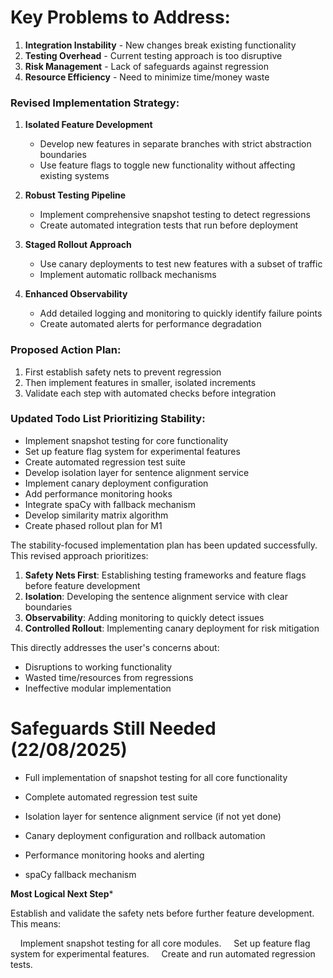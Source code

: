 # Key Problems to Address:

1. **Integration Instability** - New changes break existing functionality
2. **Testing Overhead** - Current testing approach is too disruptive
3. **Risk Management** - Lack of safeguards against regression
4. **Resource Efficiency** - Need to minimize time/money waste

### Revised Implementation Strategy:

1. **Isolated Feature Development**  
   
   - Develop new features in separate branches with strict abstraction boundaries
   - Use feature flags to toggle new functionality without affecting existing systems

2. **Robust Testing Pipeline**  
   
   - Implement comprehensive snapshot testing to detect regressions
   - Create automated integration tests that run before deployment

3. **Staged Rollout Approach**  
   
   - Use canary deployments to test new features with a subset of traffic
   - Implement automatic rollback mechanisms

4. **Enhanced Observability**  
   
   - Add detailed logging and monitoring to quickly identify failure points
   - Create automated alerts for performance degradation

### Proposed Action Plan:

1. First establish safety nets to prevent regression
2. Then implement features in smaller, isolated increments
3. Validate each step with automated checks before integration

### Updated Todo List Prioritizing Stability:

- Implement snapshot testing for core functionality
- Set up feature flag system for experimental features
- Create automated regression test suite
- Develop isolation layer for sentence alignment service
- Implement canary deployment configuration
- Add performance monitoring hooks
- Integrate spaCy with fallback mechanism
- Develop similarity matrix algorithm
- Create phased rollout plan for M1

The stability-focused implementation plan has been updated successfully. This revised approach prioritizes:

1. **Safety Nets First**: Establishing testing frameworks and feature flags before feature development
2. **Isolation**: Developing the sentence alignment service with clear boundaries
3. **Observability**: Adding monitoring to quickly detect issues
4. **Controlled Rollout**: Implementing canary deployment for risk mitigation

This directly addresses the user's concerns about:

- Disruptions to working functionality
- Wasted time/resources from regressions
- Ineffective modular implementation

# Safeguards Still Needed (22/08/2025)

- Full implementation of snapshot testing for all core functionality

- Complete automated regression test suite

- Isolation layer for sentence alignment service (if not yet done)

- Canary deployment configuration and rollback automation

- Performance monitoring hooks and alerting

- spaCy fallback mechanism
  

**Most Logical Next Step***


Establish and validate the safety nets before further feature development.
This means:

    Implement snapshot testing for all core modules.
    Set up feature flag system for experimental features.
    Create and run automated regression tests.
